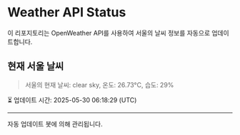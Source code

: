 
# Weather API Status

이 리포지토리는 OpenWeather API를 사용하여 서울의 날씨 정보를 자동으로 업데이트합니다.

## 현재 서울 날씨
> 서울의 현재 날씨: clear sky, 온도: 26.73°C, 습도: 29%

⏳ 업데이트 시간: 2025-05-30 06:18:29 (UTC)

---
자동 업데이트 봇에 의해 관리됩니다.
